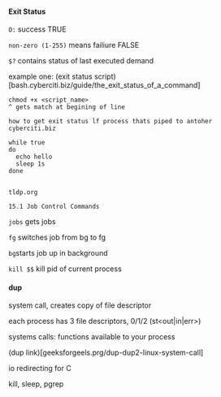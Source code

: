 #### Exit Status

```O:``` success TRUE

```non-zero (1-255)``` means failiure FALSE

```$?``` contains status of last executed demand 


example one:
(exit status script)[bash.cyberciti.biz/guide/the_exit_status_of_a_command]

```
chmod +x <script_name>
^ gets match at begining of line

how to get exit status lf process thats piped to antoher 
cyberciti.biz

while true
do 
  echo hello
  sleep 1s
done


tldp.org

15.1 Job Control Commands

```


```jobs``` gets jobs

```fg```   switches job from bg to fg

```bg```starts job up in background

```kill $$``` kill pid of current process


#### dup

system call, creates copy of file descriptor

each process has 3 file descriptors, 0/1/2 (st<out|in|err>)

systems calls:
functions available to your process

(dup link)[geeksforgeels.prg/dup-dup2-linux-system-call]

io redirecting for C

kill, sleep, pgrep 